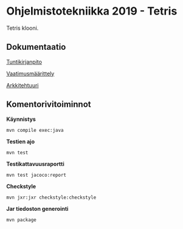 # Ohjelmistotekniikka 2019 - Tetris

Tetris klooni.

## Dokumentaatio

[Tuntikirjanpito](dokumentaatio/tuntikirjanpito.md)

[Vaatimusmäärittely](dokumentaatio/vaatimusmäärittely.md)

[Arkkitehtuuri](dokumentaatio/arkkitehtuuri.md)

## Komentorivitoiminnot

**Käynnistys**

```
mvn compile exec:java
```

**Testien ajo**

```
mvn test
```

**Testikattavuusraportti**

```
mvn test jacoco:report
```

**Checkstyle**

```
mvn jxr:jxr checkstyle:checkstyle
```

**Jar tiedoston generointi**
```
mvn package
```